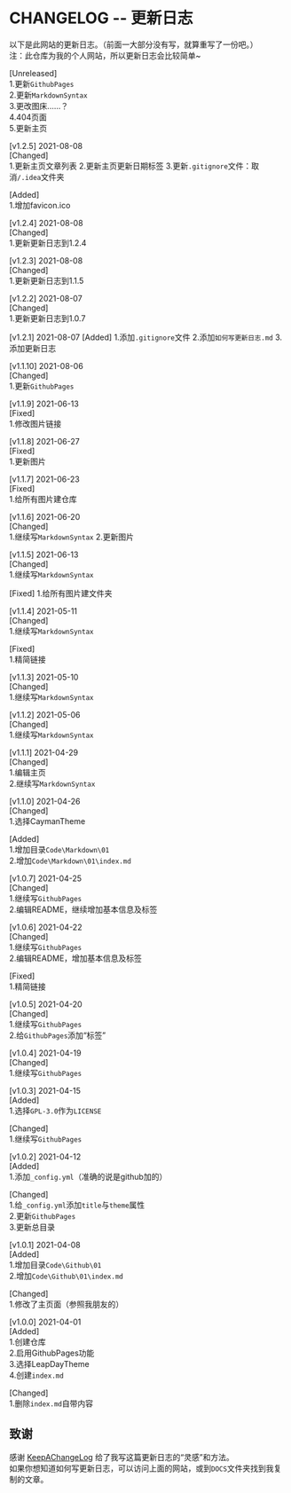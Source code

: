 # CHANGELOG -- 更新日志

以下是此网站的更新日志。（前面一大部分没有写，就算重写了一份吧。）  
注：此仓库为我的个人网站，所以更新日志会比较简单~

[Unreleased]  
1.更新`GithubPages`  
2.更新`MarkdownSyntax`  
3.更改图床......？  
4.404页面   
5.更新主页


[v1.2.5] 2021-08-08  
[Changed]  
1.更新主页文章列表
2.更新主页更新日期标签
3.更新`.gitignore`文件：取消`/.idea`文件夹

[Added]  
1.增加favicon.ico  

[v1.2.4] 2021-08-08  
[Changed]  
1.更新更新日志到1.2.4

[v1.2.3] 2021-08-08  
[Changed]  
1.更新更新日志到1.1.5

[v1.2.2] 2021-08-07  
[Changed]  
1.更新更新日志到1.0.7

[v1.2.1] 2021-08-07
[Added]
1.添加`.gitignore`文件
2.添加`如何写更新日志.md`
3.添加更新日志

[v1.1.10] 2021-08-06  
[Changed]  
1.更新`GithubPages`

[v1.1.9] 2021-06-13  
[Fixed]  
1.修改图片链接  

[v1.1.8] 2021-06-27  
[Fixed]  
1.更新图片  

[v1.1.7] 2021-06-23  
[Fixed]  
1.给所有图片建仓库  

[v1.1.6] 2021-06-20  
[Changed]  
1.继续写`MarkdownSyntax`
2.更新图片

[v1.1.5] 2021-06-13  
[Changed]  
1.继续写`MarkdownSyntax`

[Fixed]
1.给所有图片建文件夹

[v1.1.4] 2021-05-11  
[Changed]  
1.继续写`MarkdownSyntax`

[Fixed]  
1.精简链接

[v1.1.3] 2021-05-10  
[Changed]  
1.继续写`MarkdownSyntax`

[v1.1.2] 2021-05-06  
[Changed]  
1.继续写`MarkdownSyntax`

[v1.1.1] 2021-04-29  
[Changed]  
1.编辑主页  
2.继续写`MarkdownSyntax`  

[v1.1.0] 2021-04-26  
[Changed]   
1.选择CaymanTheme

[Added]  
1.增加目录`Code\Markdown\01`  
2.增加`Code\Markdown\01\index.md`


[v1.0.7] 2021-04-25  
[Changed]  
1.继续写`GithubPages`  
2.编辑README，继续增加基本信息及标签

[v1.0.6] 2021-04-22  
[Changed]  
1.继续写`GithubPages`  
2.编辑README，增加基本信息及标签

[Fixed]  
1.精简链接

[v1.0.5] 2021-04-20  
[Changed]  
1.继续写`GithubPages`  
2.给`GithubPages`添加“标签”

[v1.0.4] 2021-04-19  
[Changed]  
1.继续写`GithubPages`

[v1.0.3] 2021-04-15  
[Added]  
1.选择`GPL-3.0`作为`LICENSE`

[Changed]  
1.继续写`GithubPages`

[v1.0.2] 2021-04-12  
[Added]  
1.添加`_config.yml`（准确的说是github加的）

[Changed]  
1.给`_config.yml`添加`title`与`theme`属性  
2.更新`GithubPages`  
3.更新总目录


[v1.0.1] 2021-04-08  
[Added]  
1.增加目录`Code\Github\01`  
2.增加`Code\Github\01\index.md`  

[Changed]  
1.修改了主页面（参照我朋友的）  


[v1.0.0] 2021-04-01  
[Added]  
1.创建仓库  
2.启用GithubPages功能  
3.选择LeapDayTheme  
4.创建`index.md`  

[Changed]  
1.删除`index.md`自带内容  


## 致谢

感谢 [KeepAChangeLog](https://keepachangelog.com/zh-CN/1.0.0/) 给了我写这篇更新日志的“灵感”和方法。  
如果你想知道如何写更新日志，可以访问上面的网站，或到`DOCS`文件夹找到我复制的文章。
